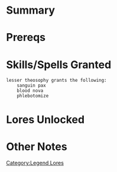 # Summary

# Prereqs

# Skills/Spells Granted

`lesser theosophy grants the following:`  
`    sanguin pax`  
`    blood nova`  
`    phlebotomize`

# Lores Unlocked

# Other Notes

[Category:Legend Lores](Category:Legend_Lores "wikilink")
